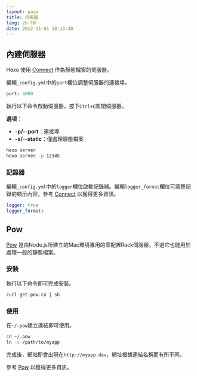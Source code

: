```yaml
---
layout: page
title: 伺服器
lang: zh-TW
date: 2012-11-01 18:13:30
---
```


## 內建伺服器

Hexo 使用 [Connect][1] 作為靜態檔案的伺服器。

編輯`_config.yml`中的`port`欄位調整伺服器的連接埠。

``` yaml
port: 4000
```

執行以下命令啟動伺服器，按下`Ctrl+C`關閉伺服器。

**選項**：

- **-p/--port**：連接埠
- **-s/--static**：僅處理靜態檔案

``` bash
hexo server
hexo server -p 12345
```

### 記錄器

編輯`_config.yml`中的`logger`欄位啟動記錄器。編輯`logger_format`欄位可調整記錄的顯示內容，參考 [Connect][4] 以獲得更多資訊。

``` yaml
logger: true
logger_format:
```

## Pow

[Pow][2] 是由Node.js所建立的Mac環境專用的零配置Rack伺服器，不過它也能用於處理一般的靜態檔案。

### 安裝

執行以下命令即可完成安裝。

``` bash
curl get.pow.cx | sh
```

### 使用

在`~/.pow`建立連結即可使用。

``` bash
cd ~/.pow
ln -s /path/to/myapp
```

完成後，網站即會出現在`http://myapp.dev`，網址根據連結名稱而有所不同。

參考 [Pow][3] 以獲得更多資訊。

[1]: https://github.com/senchalabs/connect
[2]: http://pow.cx/
[3]: http://pow.cx/manual.html
[4]: http://www.senchalabs.org/connect/logger.html
